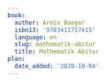 ```yaml
---
book:
  author: Armin Baeger
  isbn13: '9783411717415'
  language: en
  slug: mathematik-abitur
  title: Mathematik Abitur
plan:
  date_added: '2020-10-04'
---
```

